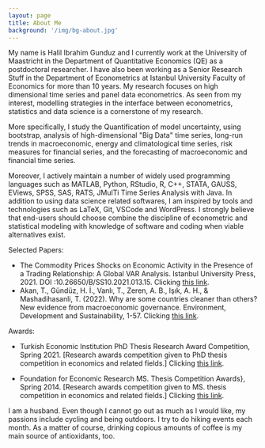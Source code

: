 ```yaml
---
layout: page
title: About Me
background: '/img/bg-about.jpg'
---
```


My name is Halil Ibrahim Gunduz and I currently work at the University of Maastricht in the Department of Quantitative Economics (QE) as a postdoctoral researcher. I have also been working as a Senior Research Stuff in the Department of Econometrics at Istanbul University Faculty of Economics for more than 10 years. My research focuses on high dimensional time series and panel data econometrics. As seen from my interest, modelling strategies in the interface between econometrics, statistics and data science is a cornerstone of my research.

More specifically, I study the Quantification of model uncertainty, using bootstrap, analysis of high-dimensional "Big Data" time series, long-run trends in macroeconomic, energy and climatological time series, risk measures for financial series, and the forecasting of macroeconomic and financial time series.

Moreover, I actively maintain a number of widely used programming languages such as MATLAB, Python, RStudio, R, C++, STATA, GAUSS, EViews, SPSS, SAS, RATS, JMulTi Time Series Analysis with Java. In addition to using data science related softwares, I am inspired by tools and technologies such as LaTeX, Git, VSCode and WordPress. I strongly believe that end-users should choose combine the discipline of econometric and statistical modeling with knowledge of software and coding when viable alternatives exist.

Selected Papers: 
- The Commodity Prices Shocks on Economic Activity in the Presence of a Trading Relationship: A Global VAR Analysis. Istanbul University Press, 2021.
DOI :10.26650/B/SS10.2021.013.15. Clicking [this link](https://cdn.istanbul.edu.tr/file/JTA6CLJ8T5/6451E54DD00F48FAB720D75B82CD091F).
- Akan, T., Gündüz, H. İ., Vanlı, T., Zeren, A. B., Işık, A. H., & Mashadihasanli, T. (2022). Why are some countries cleaner than others? New evidence from macroeconomic governance. Environment, Development and Sustainability, 1-57. Clicking [this link](https://doi.org/10.1007/s10668-022-02298-3).


Awards:
- Turkish Economic Institution PhD Thesis Research Award Competition, Spring 2021. 
[Research awards competition given to PhD thesis competition in economics and related fields.] Clicking [this link](https://www.tek.org.tr/?sayfa=doktora-tezi-odulleri&id=478).

- Foundation for Economic Research MS. Thesis Competition Awards}, Spring 2014. 
[Research awards competition given to MS. thesis competition in economics and related fields.]
Clicking [this link](https://iav.org.tr/unal-aysal-odullu-tez-yarismasi/).

I am a husband. Even though I cannot go out as much as I would like, my passions include cycling and being outdoors. I try to do hiking events each month. As a matter of course, drinking copious amounts of coffee is my main source of antioxidants, too.